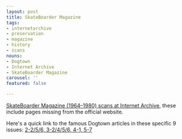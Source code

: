```yaml
---
layout: post
title: SkateBoarder Magazine
tags:
- internetarchive
- preservation
- magazine
- history
- scans
nouns:
- Dogtown
- Internet Archive
- SkateBoarder Magazine
carousel: ''
featured: false

---
```

[SkateBoarder Magazine (1964–1980) scans at Internet Archive](https://archive.org/search.php?query=creator%3A%22TransWorld+Skateboarding%22&sort=titleSorter&and%5B%5D=mediatype%3A%22texts%22), these include pages missing from the official website.

Here's a quick link to the famous Dogtown articles in these specific 9 issues: [2-2/5/6, 3-2/4/5/6, 4-1, 5-7](https://archive.org/search.php?query=creator%3A%22TransWorld+Skateboarding%22&sort=titleSorter&and%5B%5D=mediatype%3A%22texts%22&and%5B%5D=subject%3A%22dogtown%20article%22)